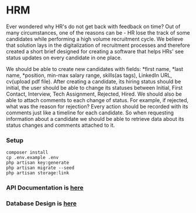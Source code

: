 # HRM
Ever wondered why HR's do not get back with feedback on time? Out of many circumstances, one of the reasons can be - HR lose the track of some candidates while performing a high volume recruitment cycle. We believe that solution lays in the digitalization of recruitment processes and therefore created a short brief designed for creating a software that helps HRs' see status updates on every candidate in one place.

We should be able to create new candidates with fields: *first name, *last name, *position, min-max salary range, skills(as tags), LinkedIn URL, cv(upload pdf file). After creating a candidate, its hiring status should be initial, the user should be able to change its statuses between Initial, First Contact, Interview, Tech Assignment, Rejected, Hired. We should also be able to attach comments to each change of status. For example, if rejected, what was the reason for rejection? Every action should be recorded with its comments just like a timeline for each candidate. So when requesting information about a candidate we should be able to retrieve data about its status changes and comments attached to it.

### Setup
```
composer install
cp .env.example .env
php artisan key:generate
php artisan migrate --seed
php artisan storage:link
```
### API Documentation is [here](https://www.postman.com/interstellar-space-24432/workspace/public/collection/12411946-294795af-be50-43d2-b785-2b6a3600617a?action=share&creator=12411946)

### Database Design is [here](https://dbdiagram.io/d/62a1c4d292b33b4f512fa35a)

